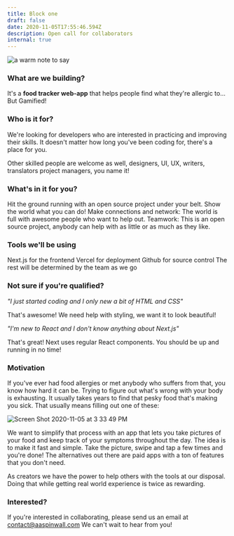 ```yaml
---
title: Block one
draft: false
date: 2020-11-05T17:55:46.594Z
description: Open call for collaborators
internal: true
---
```


![a warm note to say](https://user-images.githubusercontent.com/17233773/98298339-d7679a00-1f83-11eb-8032-5b90207abd92.png)

### What are we building?

It's a **food tracker web-app** that helps people find what they're allergic to... But Gamified!

### Who is it for?

We're looking for developers who are interested in practicing and improving their skills. It doesn't matter how long you've been coding for, there's a place for you.

Other skilled people are welcome as well, designers, UI, UX, writers, translators project managers, you name it!

### What's in it for you?

Hit the ground running with an open source project under your belt. Show the world what you can do!
Make connections and network: The world is full with awesome people who want to help out.
Teamwork: This is an open source project, anybody can help with as little or as much as they like.

### Tools we'll be using

Next.js for the frontend
Vercel for deployment
Github for source control
The rest will be determined by the team as we go

### Not sure if you're qualified?

_"I just started coding and I only new a bit of HTML and CSS"_

That's awesome! We need help with styling, we want it to look beautiful!

_"I'm new to React and I don't know anything about Next.js"_

That's great! Next uses regular React components. You should be up and running in no time!

### Motivation

If you've ever had food allergies or met anybody who suffers from that, you know how hard it can be. Trying to figure out what's wrong with your body is exhausting. It usually takes years to find that pesky food that's making you sick. That usually means filling out one of these:

![Screen Shot 2020-11-05 at 3 33 49 PM](https://user-images.githubusercontent.com/17233773/98294411-e8151180-1f7d-11eb-82c9-5a8aeb8d1982.png)

We want to simplify that process with an app that lets you take pictures of your food and keep track of your symptoms throughout the day. The idea is to make it fast and simple. Take the picture, swipe and tap a few times and you're done!
The alternatives out there are paid apps with a ton of features that you don't need.

As creators we have the power to help others with the tools at our disposal. Doing that while getting real world experience is twice as rewarding.

### Interested?

If you're interested in collaborating, please send us an email at contact@aaspinwall.com
We can't wait to hear from you!
